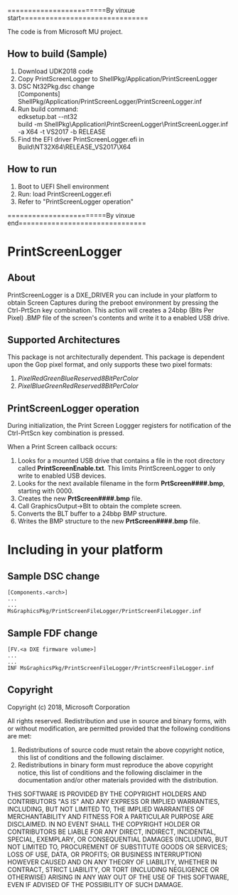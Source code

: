 ========================By vinxue start===============================

The code is from Microsoft MU project.

## How to build (Sample)
1. Download UDK2018 code
2. Copy PrintScreenLogger to ShellPkg/Application/PrintScreenLogger
3. DSC Nt32Pkg.dsc change  
   [Components]  
   ShellPkg/Application/PrintScreenLogger/PrintScreenLogger.inf  
4. Run build command:  
   edksetup.bat --nt32  
   build -m ShellPkg\Application\PrintScreenLogger\PrintScreenLogger.inf -a X64 -t VS2017 -b RELEASE
5. Find the EFI driver PrintScreenLogger.efi in Build\NT32X64\RELEASE_VS2017\X64

## How to run
1. Boot to UEFI Shell environment
2. Run: load PrintScreenLogger.efi
3. Refer to "PrintScreenLogger operation"

========================By vinxue end===============================

# PrintScreenLogger

## About

PrintScreenLogger is a DXE_DRIVER you can include in your platform to obtain
Screen Captures during the preboot environment by pressing the Ctrl-PrtScn key
combination. This action will creates a 24bbp (Bits Per Pixel) .BMP file of the
screen's contents and write it to a enabled USB drive.

## Supported Architectures

This package is not architecturally dependent. This package is dependent upon 
the Gop pixel format, and only supports these two pixel formats:
1. *PixelRedGreenBlueReserved8BitPerColor*
2. *PixelBlueGreenRedReserved8BitPerColor*
 
## PrintScreenLogger operation

During initialization, the Print Screen Loggger registers for notification of
the Ctrl-PrtScn key combination is pressed.

When a Print Screen callback occurs:

1. Looks for a mounted USB drive that contains a file in the root directory called
   **PrintScreenEnable.txt**.  This limits PrintScreenLogger to only write to
   enabled USB devices.
2. Looks for the next available filename in the form **PrtScreen####.bmp**,
   starting with 0000.
3. Creates the new **PrtScreen####.bmp** file.
4. Call GraphicsOutput->Blt to obtain the complete screen.  
5. Converts the BLT buffer to a 24bbp BMP structure.
6. Writes the BMP structure to the new **PrtScreen####.bmp** file.

# Including in your platform

## Sample DSC change
    [Components.<arch>]
    ...
    ...
    MsGraphicsPkg/PrintScreenFileLogger/PrintScreenFileLogger.inf
    

## Sample FDF change

    [FV.<a DXE firmware volume>]
    ...
    ...
    INF MsGraphicsPkg/PrintScreenFileLogger/PrintScreenFileLogger.inf

## Copyright

Copyright (c) 2018, Microsoft Corporation

All rights reserved. Redistribution and use in source and binary forms, with or
without modification, are permitted provided that the following conditions are
met:
1. Redistributions of source code must retain the above copyright notice, this
   list of conditions and the following disclaimer.
2. Redistributions in binary form must reproduce the above copyright notice,
   this list of conditions and the following disclaimer in the documentation
   and/or other materials provided with the distribution.

THIS SOFTWARE IS PROVIDED BY THE COPYRIGHT HOLDERS AND CONTRIBUTORS "AS IS" AND
ANY EXPRESS OR IMPLIED WARRANTIES, INCLUDING, BUT NOT LIMITED TO, THE IMPLIED
WARRANTIES OF MERCHANTABILITY AND FITNESS FOR A PARTICULAR PURPOSE ARE DISCLAIMED.
IN NO EVENT SHALL THE COPYRIGHT HOLDER OR CONTRIBUTORS BE LIABLE FOR ANY DIRECT,
INDIRECT, INCIDENTAL, SPECIAL, EXEMPLARY, OR CONSEQUENTIAL DAMAGES (INCLUDING,
BUT NOT LIMITED TO, PROCUREMENT OF SUBSTITUTE GOODS OR SERVICES; LOSS OF USE,
DATA, OR PROFITS; OR BUSINESS INTERRUPTION) HOWEVER CAUSED AND ON ANY THEORY OF
LIABILITY, WHETHER IN CONTRACT, STRICT LIABILITY, OR TORT (INCLUDING NEGLIGENCE
OR OTHERWISE) ARISING IN ANY WAY OUT OF THE USE OF THIS SOFTWARE, EVEN IF ADVISED
OF THE POSSIBILITY OF SUCH DAMAGE.
